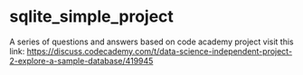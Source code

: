 # sqlite_simple_project
A series of questions and answers based on code academy project
visit this link:
https://discuss.codecademy.com/t/data-science-independent-project-2-explore-a-sample-database/419945
